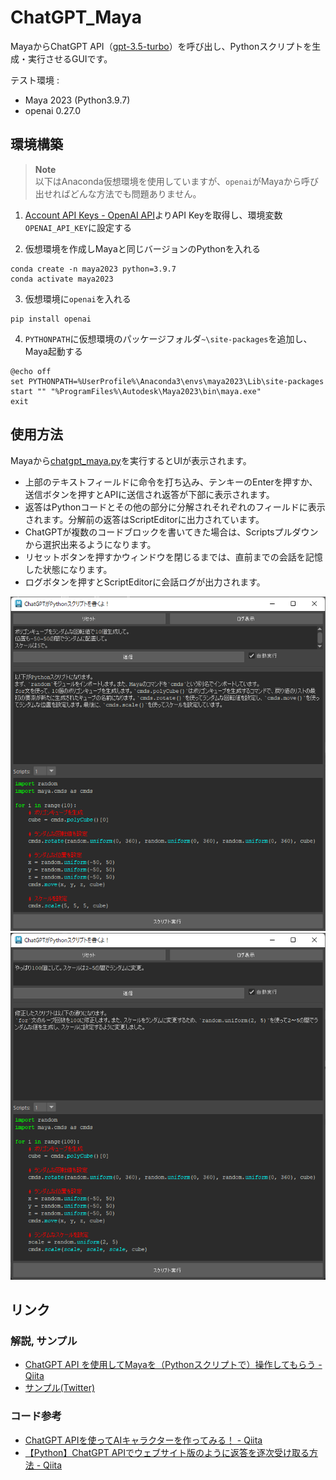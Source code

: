 # ChatGPT_Maya
MayaからChatGPT API（[gpt-3.5-turbo](https://platform.openai.com/docs/guides/chat)）を呼び出し、Pythonスクリプトを生成・実行させるGUIです。  

テスト環境 :
* Maya 2023 (Python3.9.7)
* openai 0.27.0

## 環境構築
> **Note**  
> 以下はAnaconda仮想環境を使用していますが、`openai`がMayaから呼び出せればどんな方法でも問題ありません。

1. [Account API Keys - OpenAI API](https://platform.openai.com/account/api-keys)よりAPI Keyを取得し、環境変数`OPENAI_API_KEY`に設定する  


2. 仮想環境を作成しMayaと同じバージョンのPythonを入れる
```
conda create -n maya2023 python=3.9.7
conda activate maya2023
```

3. 仮想環境に`openai`を入れる
```
pip install openai
```

4. `PYTHONPATH`に仮想環境のパッケージフォルダ`~\site-packages`を追加し、Maya起動する
```batchfile
@echo off
set PYTHONPATH=%UserProfile%\Anaconda3\envs\maya2023\Lib\site-packages
start "" "%ProgramFiles%\Autodesk\Maya2023\bin\maya.exe"
exit
```

## 使用方法
Mayaから[chatgpt_maya.py](chatgpt_maya.py)を実行するとUIが表示されます。

* 上部のテキストフィールドに命令を打ち込み、テンキーのEnterを押すか、送信ボタンを押すとAPIに送信され返答が下部に表示されます。
* 返答はPythonコードとその他の部分に分解されそれぞれのフィールドに表示されます。分解前の返答はScriptEditorに出力されています。
* ChatGPTが複数のコードブロックを書いてきた場合は、Scriptsプルダウンから選択出来るようになります。
* リセットボタンを押すかウィンドウを閉じるまでは、直前までの会話を記憶した状態になります。
* ログボタンを押すとScriptEditorに会話ログが出力されます。

![example1](.images/example1.png)
![example2](.images/example2.png)

## リンク
### 解説, サンプル
* [ChatGPT API を使用してMayaを（Pythonスクリプトで）操作してもらう - Qiita](https://qiita.com/akasaki1211/items/34d0f89e0ae2c6efaf48)
* [サンプル(Twitter)](https://twitter.com/akasaki1211/status/1632704327340150787)

### コード参考
* [ChatGPT APIを使ってAIキャラクターを作ってみる！ - Qiita](https://qiita.com/sakasegawa/items/db2cff79bd14faf2c8e0)
* [【Python】ChatGPT APIでウェブサイト版のように返答を逐次受け取る方法 - Qiita](https://qiita.com/Cartelet/items/cfc07fc499b6ebbc7dde)